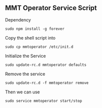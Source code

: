 ## MMT Operator Service Script

Dependency

    sudo npm install -g forever

Copy the shell script into 

    sudo cp mmtoperator /etc/init.d

Initialize the Service 

    sudo update-rc.d mmtoperator defaults

Remove the service

    sudo update-rc.d -f mmtoperator remove

Then we can use

    sudo service mmtoperator start/stop

